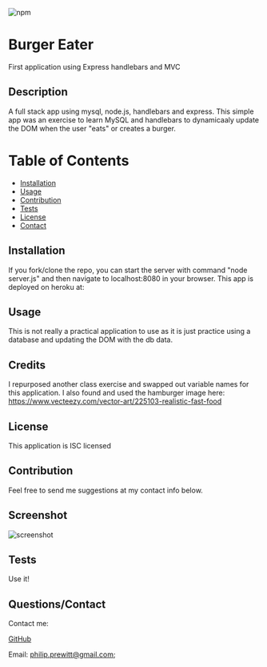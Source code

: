 

  ![npm](https://img.shields.io/static/v1?label=license&message=ISC&color=blue)
  
 
 # Burger Eater  
  First application using Express handlebars and MVC
 
 ## Description 
 A full stack app using mysql, node.js, handlebars and express. This simple app was an exercise to learn MySQL and handlebars to dynamicaaly update the DOM when the user "eats" or creates a burger. 
  
 
 # Table of Contents 
- [Installation](#installation) 
- 
  [Usage](#usage) 
- [Contribution](#contribution) 
- 
  [Tests](#tests) 
- [License](#license) 
- [Contact](#contact) 
 
  
  
 
## Installation 
 If you fork/clone the repo, you can start the server with command "node server.js" and then navigate to localhost:8080 in your browser. This app is deployed on heroku at:  
  
 
## Usage 
 This is not really a practical application to use as it is just practice using a database and updating the DOM with the db data.
  
 
## Credits 
 I repurposed another class exercise and swapped out variable names for this application. I also found and used the hamburger image here: https://www.vecteezy.com/vector-art/225103-realistic-fast-food 
  
 
## License 
 This application is ISC licensed
  
 
## Contribution 
 Feel free to send me suggestions at my contact info below.  
 
 ## Screenshot
![screenshot](BurgerDemo.gif?raw=true)
  
 
## Tests 
 Use it! 
  
 
## Questions/Contact 
 Contact me: 
  
 
 [GitHub](https://github.com/pprewitt) 
 
 Email: [philip.prewitt@gmail.com](mailto:philip.prewitt@gmail.com); 